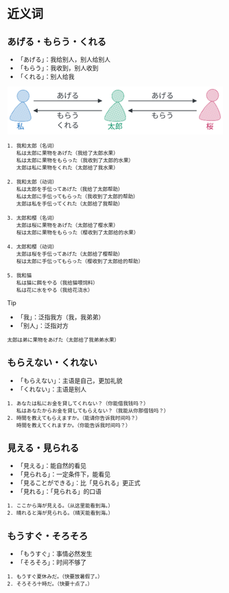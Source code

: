 # 近义词

## あげる・もらう・くれる

- 「あげる」：我给别人，别人给别人
- 「もらう」：我收到，别人收到
- 「くれる」：别人给我

![give](../../imgs/give.svg)

```
1. 我和太郎（名词）
   私は太郎に果物をあげた（我给了太郎水果）
   私は太郎に果物をもらった（我收到了太郎的水果）
   太郎は私に果物をくれた（太郎给了我水果）

2. 我和太郎（动词）
   私は太郎を手伝ってあげた（我给了太郎帮助）
   私は太郎に手伝ってもらった（我收到了太郎的帮助）
   太郎は私を手伝ってくれた（太郎给了我帮助）

3. 太郎和樱（名词）
   太郎は桜に果物をあげた（太郎给了樱水果）
   桜は太郎に果物をもらった（樱收到了太郎给的水果）

4. 太郎和樱（动词）
   太郎は桜を手伝ってあげた（太郎给了樱帮助）
   桜は太郎に手伝ってもらった（樱收到了太郎给的帮助）

5. 我和猫
   私は猫に餌をやる（我给猫喂饲料）
   私は花に水をやる（我给花浇水）
```

> [!TIP]
>
> - 「我」：泛指我方（我，我弟弟）
> - 「别人」：泛指对方
>
> ```
> 太郎は弟に果物をあげた（太郎给了我弟弟水果）
> ```

## もらえない・くれない

- 「もらえない」：主语是自己，更加礼貌
- 「くれない」：主语是别人

```
1. あなたは私にお金を貸してくれない？（你能借我钱吗？）
   私はあなたからお金を貸してもらえない？（我能从你那借钱吗？）
2. 時間を教えてもらえますか。（能请你告诉我时间吗？）
   時間を教えてくれますか。（你能告诉我时间吗？）
```

## 見える・見られる

- 「見える」：能自然的看见
- 「見られる」：一定条件下，能看见
- 「見ることができる」：比「見られる」更正式
- 「見れる」：「見られる」的口语

```
1. ここから海が見える。（从这里能看到海。）
2. 晴れると海が見られる。（晴天能看到海。）
```

## もうすぐ・そろそろ

- 「もうすぐ」：事情必然发生
- 「そろそろ」：时间不够了

```
1. もうすぐ夏休みだ。（快要放暑假了。）
2. そろそろ十時だ。（快要十点了。）
```
